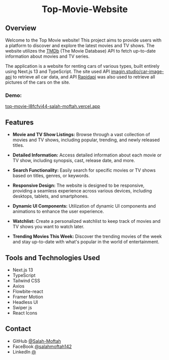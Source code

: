 
<h1 align="center">Top-Movie-Website</h1>

## Overview

<p>Welcome to the Top Movie website! This project aims to provide users with a platform to discover and explore the latest movies and TV shows. The website utilizes the <a href="https://developer.themoviedb.org/docs" target="_blank">TMDb</a> (The Movie Database) API to fetch up-to-date information about movies and TV series.</p>

<p>The application is a website for renting cars of various types, built entirely using Next.js 13 and TypeScript. The site used API <a href="https://www.imagin.studio/car-image-api" target="_blank">imagin.studio/car-image-api</a> to retrieve all car data, and API <a href="https://rapidapi.com/apininjas/api/cars-by-api-ninjas" target="_blank">Rapidapi</a> was also used to retrieve all pictures of the cars on the site. </p>

<div><h3>Demo: </h3><a href="top-movie-l8fcfvi44-salah-moftah.vercel.app" target="_blank">top-movie-l8fcfvi44-salah-moftah.vercel.app</a></div>

## Features

- **Movie and TV Show Listings:** Browse through a vast collection of movies and TV shows, including popular, trending, and newly released titles.

- **Detailed Information:** Access detailed information about each movie or TV show, including synopsis, cast, release date, and more.

- **Search Functionality:** Easily search for specific movies or TV shows based on titles, genres, or keywords.

- **Responsive Design:** The website is designed to be responsive, providing a seamless experience across various devices, including desktops, tablets, and smartphones.

- **Dynamic UI Components:** Utilization of dynamic UI components and animations to enhance the user experience.

- **Watchlist:** Create a personalized watchlist to keep track of movies and TV shows you want to watch later.

- **Trending Movies This Week:** Discover the trending movies of the week and stay up-to-date with what's popular in the world of entertainment.


## Tools and Technologies Used
- Next.js 13
- TypeScript
- Tailwind CSS
- Axios
- Flowbite-react
- Framer Motion
- Headless UI
- Swiper js
- React Icons

## Contact
- GitHub [@Salah-Moftah](https://github.com/Salah-Moftah)
- FaceBook [@salahmoftah142](https://www.facebook.com/salahmoftah142)
- LinkedIn [@](#)

